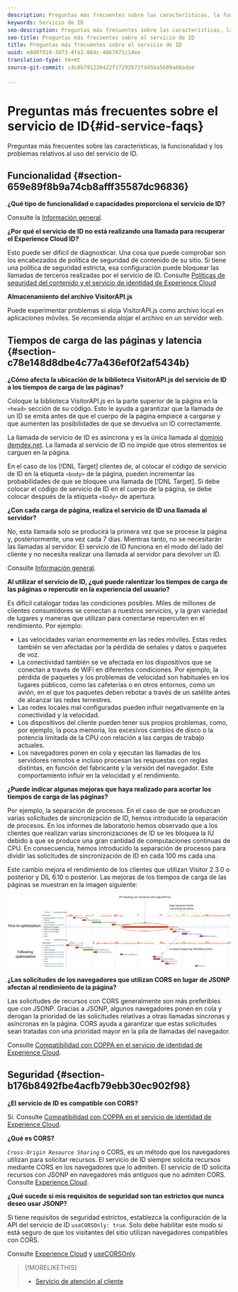 ```yaml
---
description: Preguntas más frecuentes sobre las características, la funcionalidad y los problemas relativos al uso del servicio de ID.
keywords: Servicio de ID
seo-description: Preguntas más frecuentes sobre las características, la funcionalidad y los problemas relativos al uso del servicio de ID.
seo-title: Preguntas más frecuentes sobre el servicio de ID
title: Preguntas más frecuentes sobre el servicio de ID
uuid: e8d8f819-3d73-4fa2-864c-4867071c14ee
translation-type: tm+mt
source-git-commit: c4c0b791230422f17292b72fd45ba5689a60adae

---
```



# Preguntas más frecuentes sobre el servicio de ID{#id-service-faqs}

Preguntas más frecuentes sobre las características, la funcionalidad y los problemas relativos al uso del servicio de ID.

## Funcionalidad {#section-659e89f8b9a74cb8afff35587dc96836}

**¿Qué tipo de funcionalidad o capacidades proporciona el servicio de ID?**

Consulte la [Información general](../introduction/overview.md).

**¿Por qué el servicio de ID no está realizando una llamada para recuperar el Experience Cloud ID?**

Esto puede ser difícil de diagnosticar. Una cosa que puede comprobar son los encabezados de política de seguridad de contenido de su sitio. Si tiene una política de seguridad estricta, esa configuración puede bloquear las llamadas de terceros realizadas por el servicio de ID. Consulte [Políticas de seguridad del contenido y el servicio de identidad de Experience Cloud](../reference/csp.md#concept-968c423a7392479db0a0d821ae9783e3)

**Almacenamiento del archivo VisitorAPI.js**

Puede experimentar problemas si aloja VisitorAPI.js como archivo local en aplicaciones móviles. Se recomienda alojar el archivo en un servidor web.

## Tiempos de carga de las páginas y latencia {#section-c78e148d8dbe4c77a436ef0f2af5434b}

**¿Cómo afecta la ubicación de la biblioteca VisitorAPI.js del servicio de ID a los tiempos de carga de las páginas?**

Coloque la biblioteca VisitorAPI.js en la parte superior de la página en la `<head>` sección de su código. Esto le ayuda a garantizar que la llamada de un ID se emita antes de que el cuerpo de la página empiece a cargarse y que aumenten las posibilidades de que se devuelva un ID correctamente.

La llamada de servicio de ID es asíncrona y es la única llamada al [dominio demdex.net](https://marketing.adobe.com/resources/help/en_US/aam/demdex-calls.html). La llamada al servicio de ID no impide que otros elementos se carguen en la página.

En el caso de los [!DNL Target] clientes de, al colocar el código de servicio de ID en la etiqueta `<body>` de la página, pueden incrementar las probabilidades de que se bloquee una llamada de [!DNL Target]. Si debe colocar el código de servicio de ID en el cuerpo de la página, se debe colocar después de la etiqueta `<body>` de apertura.

**¿Con cada carga de página, realiza el servicio de ID una llamada al servidor?**

No, esta llamada solo se producirá la primera vez que se procese la página y, posteriormente, una vez cada 7 días. Mientras tanto, no se necesitarán las llamadas al servidor. El servicio de ID funciona en el modo del lado del cliente y no necesita realizar una llamada al servidor para devolver un ID.

Consulte [Información general](../introduction/overview.md).

**Al utilizar el servicio de ID, ¿qué puede ralentizar los tiempos de carga de las páginas o repercutir en la experiencia del usuario?**

Es difícil catalogar todas las condiciones posibles. Miles de millones de clientes consumidores se conectan a nuestros servicios, y la gran variedad de lugares y maneras que utilizan para conectarse repercuten en el rendimiento. Por ejemplo:

* Las velocidades varían enormemente en las redes móviles. Estas redes también se ven afectadas por la pérdida de señales y datos o paquetes de voz.
* La conectividad también se ve afectada en los dispositivos que se conectan a través de WiFi en diferentes condiciones. Por ejemplo, la pérdida de paquetes y los problemas de velocidad son habituales en los lugares públicos, como las cafeterías o en otros entornos, como un avión, en el que los paquetes deben rebotar a través de un satélite antes de alcanzar las redes terrestres.
* Las redes locales mal configuradas pueden influir negativamente en la conectividad y la velocidad.
* Los dispositivos del cliente pueden tener sus propios problemas, como, por ejemplo, la poca memoria, los excesivos cambios de disco o la potencia limitada de la CPU con relación a las cargas de trabajo actuales.
* Los navegadores ponen en cola y ejecutan las llamadas de los servidores remotos e incluso procesan las respuestas con reglas distintas, en función del fabricante y la versión del navegador. Este comportamiento influir en la velocidad y el rendimiento.

**¿Puede indicar algunas mejoras que haya realizado para acortar los tiempos de carga de las páginas?**

Por ejemplo, la separación de procesos. En el caso de que se produzcan varias solicitudes de sincronización de ID, hemos introducido la separación de procesos. En los informes de laboratorio hemos observado que a los clientes que realizan varias sincronizaciones de ID se les bloquea la IU debido a que se produce una gran cantidad de computaciones continuas de CPU. En consecuencia, hemos introducido la separación de procesos para dividir las solicitudes de sincronización de ID en cada 100 ms cada una.

Este cambio mejora el rendimiento de los clientes que utilizan Visitor 2.3.0 o posterior y DIL 6.10 o posterior. Las mejoras de los tiempos de carga de las páginas se muestran en la imagen siguiente:

![](assets/id_sync_improvements_copy.png)

**¿Las solicitudes de los navegadores que utilizan CORS en lugar de JSONP afectan al rendimiento de la página?**

Las solicitudes de recursos con CORS generalmente son más preferibles que con JSONP. Gracias a JSONP, algunos navegadores ponen en cola y derogan la prioridad de las solicitudes relativas a otras llamadas síncronas y asíncronas en la página. CORS ayuda a garantizar que estas solicitudes sean tratadas con una prioridad mayor en la pila de llamadas del navegador.

Consulte [Compatibilidad con COPPA en el servicio de identidad de Experience Cloud](../reference/cors.md#concept-6c280446990d46d88ba9da15d2dcc758).

## Seguridad {#section-b176b8492fbe4acfb79ebb30ec902f98}

**¿El servicio de ID es compatible con CORS?**

Sí. Consulte [Compatibilidad con COPPA en el servicio de identidad de Experience Cloud](../reference/cors.md#concept-6c280446990d46d88ba9da15d2dcc758).

**¿Qué es CORS?**

*`Cross-Origin Resource Sharing`* o CORS, es un método que los navegadores utilizan para solicitar recursos. El servicio de ID siempre solicita recursos mediante CORS en los navegadores que lo admiten. El servicio de ID solicita recursos con JSONP en navegadores más antiguos que no admiten CORS. Consulte [Experience Cloud](../reference/cors.md#concept-6c280446990d46d88ba9da15d2dcc758).

**¿Qué sucede si mis requisitos de seguridad son tan estrictos que nunca deseo usar JSONP?**

Si tiene requisitos de seguridad estrictos, establezca la configuración de la API del servicio de ID `useCORSOnly: true`. Solo debe habilitar este modo si está seguro de que los visitantes del sitio utilizan navegadores compatibles con CORS.

Consulte [Experience Cloud](../reference/cors.md#concept-6c280446990d46d88ba9da15d2dcc758) y [useCORSOnly](../library/function-vars/use-cors-only.md#reference-8a9a143d838b48d6b23329b84b13e1fa).

>[!MORELIKETHIS]
>
>* [Servicio de atención al cliente](https://helpx.adobe.com/marketing-cloud/contact-support.html)

